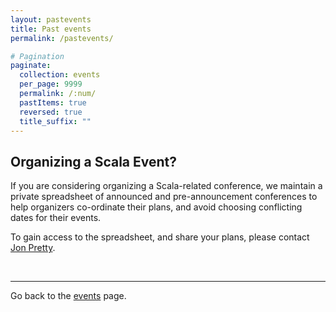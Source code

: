 ```yaml
---
layout: pastevents
title: Past events
permalink: /pastevents/

# Pagination
paginate:
  collection: events
  per_page: 9999
  permalink: /:num/
  pastItems: true
  reversed: true
  title_suffix: ""
---
```


<h2>Organizing a Scala Event?</h2>

If you are considering organizing a Scala-related conference, we maintain a private spreadsheet of announced and pre-announcement conferences to help organizers co-ordinate their plans, and avoid choosing conflicting dates for their events.

To gain access to the spreadsheet, and share your plans, please contact <a href="https://twitter.com/propensive/">Jon Pretty</a>.

<br>
<hr>
Go back to the <a href="/events/">events</a> page.
